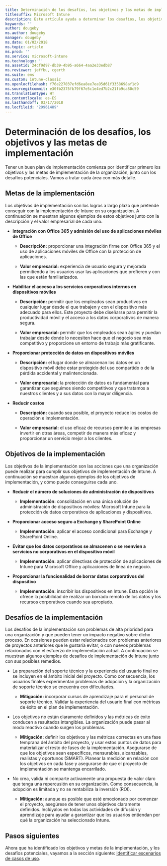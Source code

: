 ```yaml
---
title: Determinación de los desafíos, los objetivos y las metas de implementación
titlesuffix: Microsoft Intune
description: Este artículo ayuda a determinar los desafíos, los objetivos y las metas para una implementación solo en la nube de Microsoft Intune.
keywords: ''
author: dougeby
ms.author: dougeby
manager: dougeby
ms.date: 01/02/2018
ms.topic: article
ms.prod: ''
ms.service: microsoft-intune
ms.technology: ''
ms.assetid: 24cf9d97-db39-4b95-a664-4aa2e33edb87
ms.reviewer: jeffbu, cgerth
ms.suite: ems
ms.custom: intune-classic
ms.openlocfilehash: f76e227037efd6ea8ee7ea95d61f3358698af1d9
ms.sourcegitcommit: e30fb2375fb79f67e5c1e4ed7b2c21fb9ca80c59
ms.translationtype: HT
ms.contentlocale: es-ES
ms.lasthandoff: 03/17/2018
ms.locfileid: "29961489"
---
```

# <a name="determine-deployment-goals-objectives-and-challenges"></a>Determinación de los desafíos, los objetivos y las metas de implementación

Tener un buen plan de implementación comienza por identificar primero los objetivos y las metas de implementación de la organización, junto con los desafíos potenciales. Vamos a tratar cada área con más detalle.

## <a name="deployment-goals"></a>Metas de la implementación

Los objetivos de implementación son los logros a largo plazo que pretende conseguir con la implementación de Intune en su organización. A continuación se muestran algunos ejemplos de estos objetivos junto con la descripción y el valor empresarial de cada uno.

-   **Integración con Office 365 y admisión del uso de aplicaciones móviles de Office**

    -   **Descripción:** proporcionar una integración firme con Office 365 y el uso de aplicaciones móviles de Office con la protección de aplicaciones.

    -   **Valor empresarial:** experiencia de usuario segura y mejorada permitiendo a los usuarios usar las aplicaciones que prefieren y con las que están familiarizados.

-   **Habilitar el acceso a los servicios corporativos internos en dispositivos móviles**

    -   **Descripción:** permitir que los empleados sean productivos en cualquier lugar desde el que trabajen y con el dispositivo más adecuado para ellos. Este proyecto debe diseñarse para permitir la productividad móvil y el acceso a los datos corporativos de manera segura.

    -   **Valor empresarial:** permitir que los empleados sean ágiles y puedan trabajar desde donde lo necesiten hace que el negocio sea más competitivo y proporcione un entorno de trabajo más gratificante.

-   **Proporcionar protección de datos en dispositivos móviles**

    -   **Descripción:** el lugar donde se almacenan los datos en un dispositivo móvil debe estar protegido del uso compartido o de la pérdida accidental y malintencionada.

    -   **Valor empresarial:** la protección de datos es fundamental para garantizar que seguimos siendo competitivos y que tratamos a nuestros clientes y a sus datos con la mayor diligencia.

-   **Reducir costos**

    -   **Descripción:** cuando sea posible, el proyecto reduce los costos de operación e implementación.

    -    **Valor empresarial:** el uso eficaz de recursos permite a las empresas invertir en otras áreas, competir de manera más eficaz y proporcionar un servicio mejor a los clientes.

## <a name="deployment-objectives"></a>Objetivos de la implementación

Los objetivos de la implementación son las acciones que una organización puede realizar para cumplir sus objetivos de implementación de Intune. A continuación se muestran algunos ejemplos de los objetivos de implementación, y cómo puede conseguirse cada uno.

-   **Reducir el número de soluciones de administración de dispositivos**

    -   **Implementación:** consolidación en una única solución de administración de dispositivos móviles: Microsoft Intune para la protección de datos corporativos de aplicaciones y dispositivos.

-   **Proporcionar acceso seguro a Exchange y SharePoint Online**

    -   **Implementación:** aplicar el acceso condicional para Exchange y SharePoint Online.

-   **Evitar que los datos corporativos se almacenen o se reenvíen a servicios no corporativos en el dispositivo móvil**

    -   **Implementación:** aplicar directivas de protección de aplicaciones de Intune para Microsoft Office y aplicaciones de línea de negocio.

-   **Proporcionar la funcionalidad de borrar datos corporativos del dispositivo**

    -   **Implementación:** inscribir los dispositivos en Intune. Esta opción le ofrece la posibilidad de realizar un borrado remoto de los datos y los recursos corporativos cuando sea apropiado.

## <a name="deployment-challenges"></a>Desafíos de la implementación

Los desafíos de la implementación son problemas de alta prioridad para una organización y que pueden tener un impacto negativo sobre dicho proceso. En ocasiones pueden estar relacionados con problemas anteriores de proyectos anteriores que le gustaría evitar, o con nuevos problemas relacionados con el esfuerzo de implementación actual. A continuación se muestran algunos ejemplos de desafíos de implementación de Intune junto con sus posibles remedios.

-   La preparación del soporte técnico y la experiencia del usuario final no se incluyen en el ámbito inicial del proyecto. Como consecuencia, los usuarios finales experimentan problemas de adopción y la organización de soporte técnico se encuentra con dificultades.

    -   **Mitigación:** incorporar cursos de aprendizaje para el personal de soporte técnico. Validar la experiencia del usuario final con métricas de éxito en el plan de implementación.

-   Los objetivos no están claramente definidos y las métricas de éxito conducen a resultados intangibles. La organización puede pasar al modo reactivo cuando surgen los problemas.

    -   **Mitigación:** definir los objetivos y las métricas correctas en una fase temprana del ámbito del proyecto, y usar estos puntos de datos para materializar el resto de fases de la implementación. Asegurarse de que los objetivos sean específicos, mensurables, alcanzables, realistas y oportunos (SMART). Planear la medición en relación con los objetivos en cada fase y asegurarse de que el proyecto de implementación se mantenga encarrilado.

-   No crea, valida ni comparte activamente una propuesta de valor claro que tenga una repercusión en su organización. Como consecuencia, la adopción es limitada y no se rentabiliza la inversión (ROI).

    -   **Mitigación:** aunque es posible que esté emocionado por comenzar el proyecto, asegúrese de tener unos objetivos claramente definidos. Inclúyalos en todas las actividades de difusión y aprendizaje para ayudar a garantizar que los usuarios entiendan por qué la organización ha seleccionado Intune.

## <a name="next-steps"></a>Pasos siguientes

Ahora que ha identificado los objetivos y metas de la implementación, y los desafíos potenciales, vayamos a la sección siguiente: [Identificar escenarios de casos de uso](planning-guide-scenarios.md).

